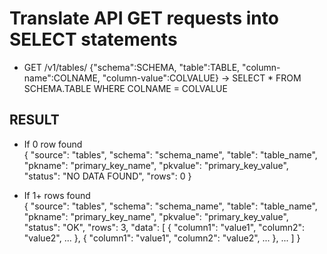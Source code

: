 # Translate API GET requests into SELECT statements  
  
* GET /v1/tables/ {"schema":SCHEMA, "table":TABLE, "column-name":COLNAME, "column-value":COLVALUE} → SELECT * FROM SCHEMA.TABLE WHERE COLNAME = COLVALUE  

## RESULT  

* If 0 row found  
{
  "source": "tables",
  "schema": "schema_name",
  "table": "table_name",
  "pkname": "primary_key_name",
  "pkvalue": "primary_key_value",
  "status": "NO DATA FOUND",
  "rows": 0
}

* If 1+ rows found  
{
  "source": "tables",
  "schema": "schema_name",
  "table": "table_name",
  "pkname": "primary_key_name",
  "pkvalue": "primary_key_value",
  "status": "OK",
  "rows": 3,
  "data": [
    {
      "column1": "value1",
      "column2": "value2",
      ...
    },
    {
      "column1": "value1",
      "column2": "value2",
      ...
    },
    ...
  ]
}
